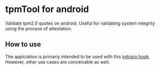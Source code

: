 # tpmTool for android
Validate tpm2.0 quotes on android. Useful for validating system integrity using the process of attestation.

## How to use
The applciation is primariy intended to be used with this [initcpio hook](https://github.com/Kioubit/mkinitcpio-attestation).
However, other use cases are conceivable as well.
